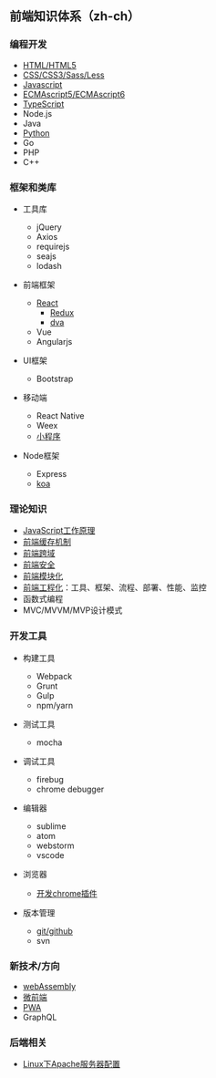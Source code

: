 ## 前端知识体系（zh-ch）

### 编程开发
* [HTML/HTML5](./program/HTML/)
* [CSS/CSS3/Sass/Less](./program/CSS)
* [Javascript](./program/Javascript)
* [ECMAscript5/ECMAscript6](./program/ECMAScript)
* [TypeScript](./program/TypeScript)
* Node.js
* Java
* [Python](https://github.com/suvllian/python)
* Go
* PHP
* C++

### 框架和类库
* 工具库
  * jQuery
  * Axios
  * requirejs
  * seajs
  * lodash

* 前端框架
  * [React](./frame/react/)
    * [Redux](./frame/redux/)
    * [dva](./frame/dva/)
  * Vue
  * Angularjs

* UI框架
  * Bootstrap

* 移动端
  * React Native
  * Weex
  * [小程序](./frame/wechat-mini-program)

* Node框架
  * Express
  * [koa](./frame/koa)

### 理论知识
* [JavaScript工作原理](./theory/javascript-work-principle/)
* [前端缓存机制](./theory/storage.md)
* [前端跨域](./theory/cross-domain.md)
* [前端安全](./theory/security.md)
* [前端模块化](./theory/modules/)
* [前端工程化](./theory/engineering/)：工具、框架、流程、部署、性能、监控
* 函数式编程
* MVC/MVVM/MVP设计模式

### 开发工具
* 构建工具
  * Webpack
  * Grunt
  * Gulp
  * npm/yarn

* 测试工具
  * mocha

* 调试工具
  * firebug
  * chrome debugger

* 编辑器
  * sublime  
  * atom
  * webstorm
  * vscode

* 浏览器
  * [开发chrome插件](./tools/browser/develop-a-chrome-extension.md)

* 版本管理
  * [git/github](./tools/git/)
  * svn

### 新技术/方向
* [webAssembly](./new/webAssembly/)
* [微前端](./new/micro-frontend/)
* [PWA](./new/pwa/)
* GraphQL

### 后端相关
* [Linux下Apache服务器配置](./backend/linux-apache.md)
